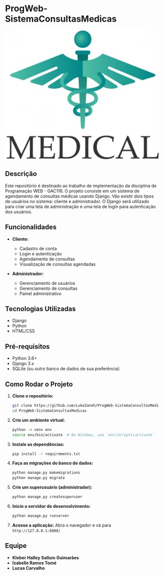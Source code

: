 
# ProgWeb-SistemaConsultasMedicas

![Sistema de Agendamento de Consultas Médicas](https://github.com/LukeZaneh/ProgWeb-SistemaConsultasMedicas/blob/main/consultorio/staticfiles/logo-consultorio.png)

## Descrição

Este repositório é destinado ao trabalho de implementação da disciplina de Programação WEB - GAC116. O projeto consiste em um sistema de agendamento de consultas médicas usando Django. Vão existir dois tipos de usuários no sistema: cliente e administrador. O Django será utilizado para criar uma tela de administração e uma tela de login para autenticação dos usuários.

## Funcionalidades

- **Cliente:**
  - Cadastro de conta
  - Login e autenticação
  - Agendamento de consultas
  - Visualização de consultas agendadas

- **Administrador:**
  - Gerenciamento de usuários
  - Gerenciamento de consultas
  - Painel administrativo

## Tecnologias Utilizadas

- Django
- Python
- HTML/CSS

## Pré-requisitos

- Python 3.6+
- Django 3.x
- SQLite (ou outro banco de dados de sua preferência)

## Como Rodar o Projeto

1. **Clone o repositório:**
   ```bash
   git clone https://github.com/LukeZaneh/ProgWeb-SistemaConsultasMedicas.git
   cd ProgWeb-SistemaConsultasMedicas
   ```

2. **Crie um ambiente virtual:**
   ```bash
   python -m venv env
   source env/bin/activate  # No Windows, use `env\Scripts\activate`
   ```

3. **Instale as dependências:**
   ```bash
   pip install -r requirements.txt
   ```

4. **Faça as migrações do banco de dados:**
   ```bash
   python manage.py makemigrations
   python manage.py migrate
   ```

5. **Crie um superusuário (administrador):**
   ```bash
   python manage.py createsuperuser
   ```

6. **Inicie o servidor de desenvolvimento:**
   ```bash
   python manage.py runserver
   ```

7. **Acesse a aplicação:**
   Abra o navegador e vá para `http://127.0.0.1:8000/`

## Equipe

- **Kleber Halley Sallum Guimarães**
- **Izabelle Ramos Tomé**
- **Lucas Carvalho**
